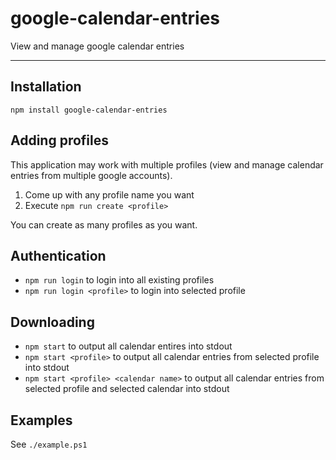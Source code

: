 # google-calendar-entries

View and manage google calendar entries

----

## Installation

`npm install google-calendar-entries`

## Adding profiles

This application may work with multiple profiles (view and manage calendar entries from multiple google accounts).

1. Come up with any profile name you want
1. Execute `npm run create <profile>`

You can create as many profiles as you want.

## Authentication

- `npm run login` to login into all existing profiles
- `npm run login <profile>` to login into selected profile

## Downloading

- `npm start` to output all calendar entires into stdout
- `npm start <profile>` to output all calendar entries from selected profile into stdout
- `npm start <profile> <calendar name>` to output all calendar entries from selected profile and selected calendar into stdout

## Examples

See `./example.ps1`
